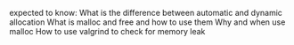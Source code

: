 expected to know:
What is the difference between automatic and dynamic allocation
What is malloc and free and how to use them
Why and when use malloc
How to use valgrind to check for memory leak
